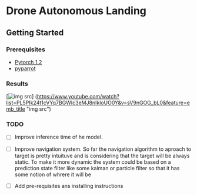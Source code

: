 # Drone Autonomous Landing

## Getting Started

### Prerequisites

* [Pytorch 1.2](https://pytorch.org/)
* [pyparrot](https://github.com/amymcgovern/pyparrot)


### Results

[![img src]("/images/Selection_138.png")]
(https://www.youtube.com/watch?list=PL5PIk24t1cVYq7BGWIc3eMJ8nIkloUO0Y&v=sV9nGOG_bL0&feature=emb_title "img src")

### TODO

- [ ] Improve inference time of he model. 
- [ ] Improve navigation system. So far the navigation algorithm  to aproach to target is pretty intuituve and is considering that the target will be always static. 
To make it more dynamic the system could be based on a prediction state filter like some kalman or particle filter so that it has some notion of whrere it will be
- [ ] Add pre-requisites ans installing instructions



